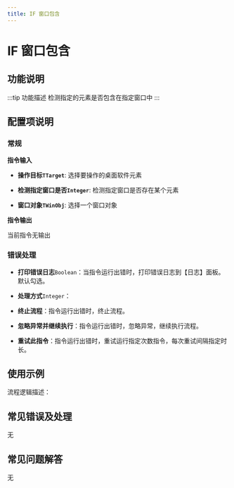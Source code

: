 ```yaml
---
title: IF 窗口包含
---
```


# IF 窗口包含

## 功能说明

:::tip 功能描述
检测指定的元素是否包含在指定窗口中
:::

## 配置项说明

### 常规

**指令输入**

- **操作目标`TTarget`**: 选择要操作的桌面软件元素

- **检测指定窗口是否`Integer`**: 检测指定窗口是否存在某个元素

- **窗口对象`TWinObj`**: 选择一个窗口对象


**指令输出**

当前指令无输出

### 错误处理

- **打印错误日志**`Boolean`：当指令运行出错时，打印错误日志到【日志】面板。默认勾选。

- **处理方式**`Integer`：

 - **终止流程**：指令运行出错时，终止流程。

 - **忽略异常并继续执行**：指令运行出错时，忽略异常，继续执行流程。

 - **重试此指令**：指令运行出错时，重试运行指定次数指令，每次重试间隔指定时长。

## 使用示例

流程逻辑描述：

## 常见错误及处理

无

## 常见问题解答

无

